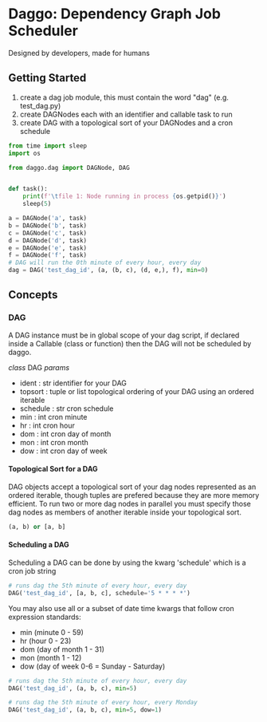 # Daggo: Dependency Graph Job Scheduler
Designed by developers, made for humans

## Getting Started
1. create a dag job module, this must contain the word "dag" (e.g. test_dag.py)
2. create DAGNodes each with an identifier and callable task to run
3. create DAG with a topological sort of your DAGNodes and a cron schedule
```py
from time import sleep
import os

from daggo.dag import DAGNode, DAG


def task():
    print(f'\tfile 1: Node running in process {os.getpid()}')
    sleep(5)

a = DAGNode('a', task)
b = DAGNode('b', task)
c = DAGNode('c', task)
d = DAGNode('d', task)
e = DAGNode('e', task)
f = DAGNode('f', task)
# DAG will run the 0th minute of every hour, every day
dag = DAG('test_dag_id', (a, (b, c), (d, e,), f), min=0) 
```

## Concepts
### DAG
A DAG instance must be in global scope of your dag script, if declared inside a Callable (class or function)
then the DAG will not be scheduled by daggo.

*class* DAG
*params*
- ident     : str               identifier for your DAG
- topsort   : tuple or list     topological ordering of your DAG using an ordered iterable
- schedule  : str               cron schedule
- min       : int               cron minute
- hr        : int               cron hour
- dom       : int               cron day of month
- mon       : int               cron month
- dow       : int               cron day of week

#### Topological Sort for a DAG
DAG objects accept a topological sort of your dag nodes represented as an ordered iterable, though tuples are prefered because they are more memory efficient. To run two or more dag nodes in parallel you must specify those dag nodes as members of another iterable inside your topological sort.
```py
(a, b) or [a, b]
```

#### Scheduling a DAG
Scheduling a DAG can be done by using the kwarg 'schedule' which is a cron job string
```py
# runs dag the 5th minute of every hour, every day
DAG('test_dag_id', [a, b, c], schedule='5 * * * *')
```

You may also use all or a subset of date time kwargs that follow cron expression standards:
- min   (minute 0 - 59)
- hr    (hour 0 - 23)
- dom   (day of month 1 - 31)
- mon   (month 1 - 12)
- dow   (day of week 0-6 = Sunday - Saturday)
```py
# runs dag the 5th minute of every hour, every day
DAG('test_dag_id', (a, b, c), min=5)

# runs dag the 5th minute of every hour, every Monday
DAG('test_dag_id', (a, b, c), min=5, dow=1)
```
